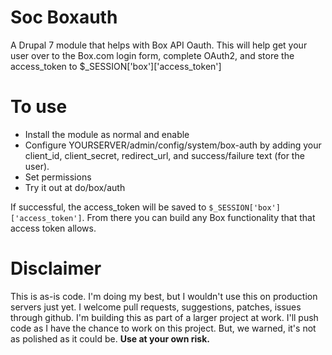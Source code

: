 Soc Boxauth
===========

A Drupal 7 module that helps with Box API Oauth. This will help get your user over to the Box.com login form,
complete OAuth2, and store the access_token to $_SESSION['box']['access_token']


# To use
- Install the module as normal and enable
- Configure YOURSERVER/admin/config/system/box-auth by adding your client_id, client_secret, redirect_url, and success/failure text (for the user).
- Set permissions
- Try it out at do/box/auth

If successful, the access_token will be saved to `$_SESSION['box']['access_token']`. From there you can build any Box
functionality that that access token allows.


# Disclaimer 
This is as-is code. I'm doing my best, but I wouldn't use this on production servers just yet. I welcome pull requests, suggestions, patches, issues through github. I'm building this as part of a larger project at work. I'll push code as I have the chance to work on this project. But, we warned, it's not as polished as it could be. **Use at your own risk.**
